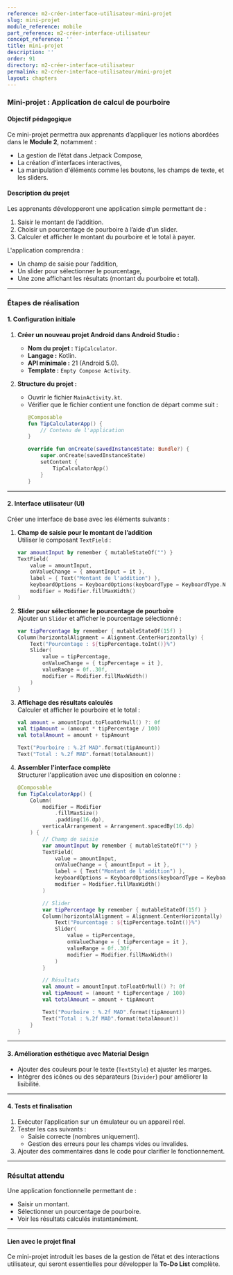 ```yaml
---
reference: m2-créer-interface-utilisateur-mini-projet
slug: mini-projet
module_reference: mobile
part_reference: m2-créer-interface-utilisateur
concept_reference: ''
title: mini-projet
description: ''
order: 91
directory: m2-créer-interface-utilisateur
permalink: m2-créer-interface-utilisateur/mini-projet
layout: chapters
---
```


### Mini-projet : Application de calcul de pourboire  

#### **Objectif pédagogique**  
Ce mini-projet permettra aux apprenants d’appliquer les notions abordées dans le **Module 2**, notamment :  
- La gestion de l’état dans Jetpack Compose,  
- La création d’interfaces interactives,  
- La manipulation d'éléments comme les boutons, les champs de texte, et les sliders.  

#### **Description du projet**  
Les apprenants développeront une application simple permettant de :  
1. Saisir le montant de l’addition.  
2. Choisir un pourcentage de pourboire à l’aide d’un slider.  
3. Calculer et afficher le montant du pourboire et le total à payer.  

L'application comprendra :  
- Un champ de saisie pour l’addition,  
- Un slider pour sélectionner le pourcentage,  
- Une zone affichant les résultats (montant du pourboire et total).

---

### Étapes de réalisation  

#### 1. **Configuration initiale**
1. **Créer un nouveau projet Android dans Android Studio :**  
   - **Nom du projet :** `TipCalculator`.  
   - **Langage :** Kotlin.  
   - **API minimale :** 21 (Android 5.0).  
   - **Template :** `Empty Compose Activity`.

2. **Structure du projet :**  
   - Ouvrir le fichier `MainActivity.kt`.  
   - Vérifier que le fichier contient une fonction de départ comme suit :  
     ```kotlin
     @Composable
     fun TipCalculatorApp() {
         // Contenu de l'application
     }

     override fun onCreate(savedInstanceState: Bundle?) {
         super.onCreate(savedInstanceState)
         setContent {
             TipCalculatorApp()
         }
     }
     ```

---

#### 2. **Interface utilisateur (UI)**  
Créer une interface de base avec les éléments suivants :  

1. **Champ de saisie pour le montant de l’addition**  
   Utiliser le composant `TextField` :  
   ```kotlin
   var amountInput by remember { mutableStateOf("") }
   TextField(
       value = amountInput,
       onValueChange = { amountInput = it },
       label = { Text("Montant de l'addition") },
       keyboardOptions = KeyboardOptions(keyboardType = KeyboardType.Number),
       modifier = Modifier.fillMaxWidth()
   )
   ```

2. **Slider pour sélectionner le pourcentage de pourboire**  
   Ajouter un `Slider` et afficher le pourcentage sélectionné :  
   ```kotlin
   var tipPercentage by remember { mutableStateOf(15f) }
   Column(horizontalAlignment = Alignment.CenterHorizontally) {
       Text("Pourcentage : ${tipPercentage.toInt()}%")
       Slider(
           value = tipPercentage,
           onValueChange = { tipPercentage = it },
           valueRange = 0f..30f,
           modifier = Modifier.fillMaxWidth()
       )
   }
   ```

3. **Affichage des résultats calculés**  
   Calculer et afficher le pourboire et le total :  
   ```kotlin
   val amount = amountInput.toFloatOrNull() ?: 0f
   val tipAmount = (amount * tipPercentage / 100)
   val totalAmount = amount + tipAmount

   Text("Pourboire : %.2f MAD".format(tipAmount))
   Text("Total : %.2f MAD".format(totalAmount))
   ```

4. **Assembler l'interface complète**  
   Structurer l'application avec une disposition en colonne :  
   ```kotlin
   @Composable
   fun TipCalculatorApp() {
       Column(
           modifier = Modifier
               .fillMaxSize()
               .padding(16.dp),
           verticalArrangement = Arrangement.spacedBy(16.dp)
       ) {
           // Champ de saisie
           var amountInput by remember { mutableStateOf("") }
           TextField(
               value = amountInput,
               onValueChange = { amountInput = it },
               label = { Text("Montant de l'addition") },
               keyboardOptions = KeyboardOptions(keyboardType = KeyboardType.Number),
               modifier = Modifier.fillMaxWidth()
           )

           // Slider
           var tipPercentage by remember { mutableStateOf(15f) }
           Column(horizontalAlignment = Alignment.CenterHorizontally) {
               Text("Pourcentage : ${tipPercentage.toInt()}%")
               Slider(
                   value = tipPercentage,
                   onValueChange = { tipPercentage = it },
                   valueRange = 0f..30f,
                   modifier = Modifier.fillMaxWidth()
               )
           }

           // Résultats
           val amount = amountInput.toFloatOrNull() ?: 0f
           val tipAmount = (amount * tipPercentage / 100)
           val totalAmount = amount + tipAmount

           Text("Pourboire : %.2f MAD".format(tipAmount))
           Text("Total : %.2f MAD".format(totalAmount))
       }
   }
   ```

---

#### 3. **Amélioration esthétique avec Material Design**  
- Ajouter des couleurs pour le texte (`TextStyle`) et ajuster les marges.  
- Intégrer des icônes ou des séparateurs (`Divider`) pour améliorer la lisibilité.  

---

#### 4. **Tests et finalisation**  
1. Exécuter l’application sur un émulateur ou un appareil réel.  
2. Tester les cas suivants :  
   - Saisie correcte (nombres uniquement).  
   - Gestion des erreurs pour les champs vides ou invalides.  
3. Ajouter des commentaires dans le code pour clarifier le fonctionnement.  

---

### Résultat attendu  
Une application fonctionnelle permettant de :  
- Saisir un montant.  
- Sélectionner un pourcentage de pourboire.  
- Voir les résultats calculés instantanément.  

---

#### **Lien avec le projet final**  
Ce mini-projet introduit les bases de la gestion de l’état et des interactions utilisateur, qui seront essentielles pour développer la **To-Do List** complète.